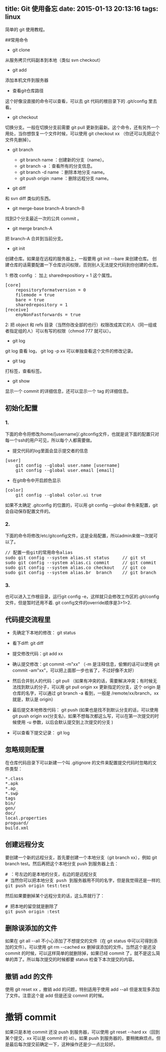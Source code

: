 ﻿title: Git 使用备忘
date: 2015-01-13 20:13:16
tags: linux
---

简单的 git 使用教程。

##常用命令
* git clone

从服务拷贝代码副本到本地（类似 svn checkout）

* git add

添加本机文件到服务器

* 查看git仓库路径

这个好像没直接的命令可以查看，可以去 git 代码的根目录下的 .git/config 里去看。

* git checkout

切换分支。一般在切换分支前需要 git pull 更新到最新。这个命令，还有另外一个用处，当你想恢复一个文件时候，可以使用 git checkout xx （你还可以先把这个文件先删掉）。

* git branch
    *  git branch name ：创建新的分支（name）。
    *  git branch -a ：查看所有的分支信息。
    *  git branch -d name ：删除本地分支 name。
    *  git push origin :name ：删除远程分支 name。

* git diff

和 svn diff 类似的东西。

* git merge-base branch-A branch-B

找到2个分支最近一次的公共 commit 。

* git merge branch-A

把 branch-A 合并到当前分支。

* git init

创建仓库。如果是在远程的服务器上，一般要用 git init --bare 来创建仓库。 创建仓库的话需要配置一下仓库访问权限，否则别人无法提交代码到你创建的仓库。

1: 修改 config ： 加上 sharedrepositiory = 1 这个属性。

<pre config="brush:bash;toolbar:false;">
[core]
    repositoryformatversion = 0
    filemode = true
    bare = true
    sharedrepository = 1
[receive]
    enyNonFastforwards = true
</pre>

2: 把 object 和 refs 目录（当然你改全部的也行）权限改成其它的人（同一组或者指定组的人）可以有写的权限（chmod 777 就可以）。

* git log

git log 查看 log， git log -p xx 可以单独查看这个文件的修改记录。

* git tag

打标签，查看标签。

* git show

显示一个 commit 的详细信息，还可以显示一个 tag 的详细信息。

## 初始化配置

### 1. 
下面的命令将修改/home/[username]/.gitconfig文件，也就是说下面的配置只对每一个ssh的用户可见，所以每个人都需要做。

* 提交代码的log里面会显示提交者的信息
<pre>
[user]
    git config --global user.name [username]
    git config --global user.email [email]
</pre>

* 在git命令中开启颜色显示
<pre>
[color]
    git config --global color.ui true
</pre>

如果不太确定 .gitconfig 的位置的，可以用 git config  --global 命令来配置，git 会自动保存配置文件的。

### 2. 
下面的命令将修改/etc/gitconfig文件，这是全局配置，所以admin来做一次就可以了。
<pre config="brush:bash;toolbar:false;">
// 配置一些git的常用命令alias
sudo git config --system alias.st status     // git st
sudo git config --system alias.ci commit     // git commit
sudo git config --system alias.co checkout   // git co
sudo git config --system alias.br  branch    // git branch
</pre>

### 3.
也可以进入工作根目录，运行git config -e，这样就只会修改工作区的.git/config文件，但是暂时还用不着. git config文件的override顺序是3>1>2.

## 代码提交流程里
* 先确定下本地的修改： git status

* 看下diff: git diff

* 提交修改代码：git add xx

* 确认提交修改：git commit -m"xx" （-m 是注释信息，偷懒的话可以使用 git commit -am"xx"，可以把上面那一步也省了，不过好像不太好）

* 然后合并别人的代码：git pull （如果有冲突的话，需要解决冲突；有时候无法找到默认的分子，可以用 git pull origin xx 更新指定的分支，这个 origin 是仓库的名字，可以通过 git branch -a 看到，一般是 /remote/xx/branch，xx 就是，默认是 origin）

* 最后提交本地修改代码： git push (如果也是找不到默认分支的话，可以使用 git push origin xx(分支名)，如果不想每次都这么写，可以在第一次提交的时候使用 -u 参数，以后会默认提交到上次提交的分支 )

* 可以查看下提交记录： git log

## 忽略规则配置
在仓库代码目录下可以新建一个叫 .gitignore 的文件来配置提交代码时忽略的文件类型：

<pre>
*.class
*.apk
*.ap_
*.swp
tags
bin/
gen/
doc/
local.properties
proguard/
build.xml
</pre>

## 创建远程分支
要创建一个新的远程分支，首先要创建一个本地分支（git branch xx），例如 git branch test。然后再把这个本地分支 push 到服务器上去：

<pre>
# ：号左边的是本地的分支，右边的是远程分支
# 当然你可以把本地分支 push 到服务器用不同的名字，但是我觉得还是一样的比较好
git push origin test:test
</pre>

然后如果要删掉某个远程分支的话，这么弄就行了：

<pre>
# 把本地的留空就是删除了
git push origin :test
</pre>

## 删除误添加的文件
如果在 git all --all 不小心添加了不想提交的文件（在 git status 中可以可得到添加的文件）。可以使用 git rm --cached xx 删掉误添加的文件。当然这个是还没 commit 的时候，可以这样简单的就删除掉，如果已经 commit 了，就不是这么简单的弄了。所以每次提交的时候都要 status 检查下本次提交的内容。

## 撤销 add 的文件
使用 git reset xx ，撤销 add 的问题，特别适用于使用 add --all 但是发现多添加了文件。注意这个是 add 但是还没 commit 的时候。

# 撤销 commit
如果只是本地 commit 还没 push 到服务器，可以使用 git reset --hard xx（回到某个提交，xx 可以是 commit 的 id）。如果 push 到服务器的，要稍微麻烦点。但是最后每次提交前确定一下，这种操作还是少一点比较好。

